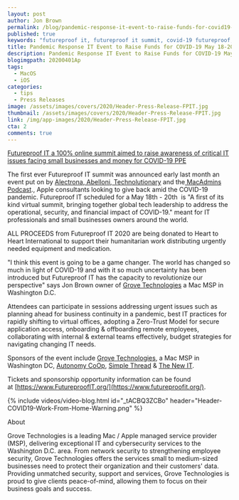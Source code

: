 ```yaml
---
layout: post
author: Jon Brown
permalink: /blog/pandemic-response-it-event-to-raise-funds-for-covid19-relief/
published: true
keywords: "futureproof it, futureproof it summit, covid-19 futureproof, covid-19 donation summit, online summit, technolutionary summit, alectrona summit, astbelionni summit"
title: Pandemic Response IT Event to Raise Funds for COVID-19 May 18-20, 2020
description: Pandemic Response IT Event to Raise Funds for COVID-19 May 18-20, 2020
blogimgpath: 20200401Ap
tags:
  - MacOS
  - iOS
categories:
  - tips
  - Press Releases
image: /assets/images/covers/2020/Header-Press-Release-FPIT.jpg
thumbnail: /assets/images/covers/2020/Header-Press-Release-FPIT.jpg
link: /img/app-images/2020/Header-Press-Release-FPIT.jpg
cta: 2
comments: true
---
```

[Futureproof IT a 100% online summit aimed to raise awareness of critical IT issues facing small businesses and money for COVID-19 PPE](https://pitchengine.com/grovetechnologies/2020/05/13/pandemic-response-it-event-to-raise-funds-for/002518129300601073358#)

The first ever Futureproof IT summit was announced early last month an event put on by [Alectrona](https://www.alectrona.com/),[ Abelloni](https://www.abelionni.com/),[ Technolutionary](https://www.technolutionary.com/) and the[ MacAdmins Podcast](https://podcast.macadmins.org/)., Apple consultants looking to give back amid the COVID-19 pandemic. Futureproof IT scheduled for a May 18th - 20th  is "A first of its kind virtual summit, bringing together global tech leadership to address the operational, security, and financial impact of COVID-19." meant for IT professionals and small businesses owners around the world.

ALL PROCEEDS from Futureproof IT 2020 are being donated to Heart to Heart International to support their humanitarian work distributing urgently needed equipment and medication.

"I think this event is going to be a game changer. The world has changed so much in light of COVID-19 and with it so much uncertainty has been introduced but Futureproof IT has the capacity to revolutionize our perspective" says Jon Brown owner of [Grove Technologies](https://grovetech.co/) a Mac MSP in Washington D.C.

Attendees can participate in sessions addressing urgent issues such as planning ahead for business continuity in a pandemic, best IT practices for rapidly shifting to virtual offices, adopting a Zero-Trust Model for secure application access, onboarding & offboarding remote employees, collaborating with internal & external teams effectively, budget strategies for navigating changing IT needs.

Sponsors of the event include [Grove Technologies](https://grovetech.co/), a Mac MSP in Washington DC, [Autonomy CoOp](https://autonomy.coop/), [Simple Thread](https://www.simplethread.com/) & [The New IT](https://www.thenewit.com/).

Tickets and sponsorship opportunity information can be found at [https://www.FutureproofIT.org/](https://www.futureproofit.org/).

{% include videos/video-blog.html id="_tACBQ3ZCBo" header="Header-COVID19-Work-From-Home-Warning.png" %}

About

Grove Technologies is a leading Mac / Apple managed service provider (MSP), delivering exceptional IT and cybersecurity services to the Washington D.C. area. From network security to strengthening employee security, Grove Technologies offers the services small to medium-sized businesses need to protect their organization and their customers' data. Providing unmatched security, support and services, Grove Technologies is proud to give clients peace-of-mind, allowing them to focus on their business goals and success.